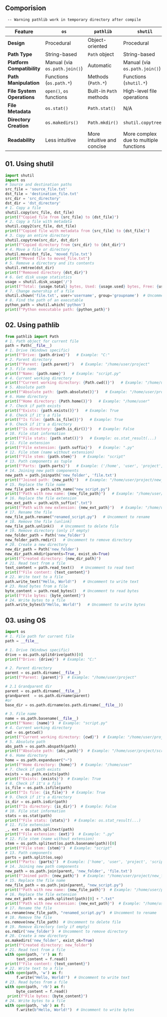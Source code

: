 ## Comporision
```
 -- Warning pathlib work in temporary directory after compile
```
| Feature                  | `os`                                | `pathlib`                           | `shutil`                          |
|--------------------------|--------------------------------------|-------------------------------------|-----------------------------------|
| **Design**                | Procedural                          | Object-oriented                     | Procedural                        |
| **Path Type**             | String-based                        | `Path` object                       | String-based                      |
| **Platform Compatibility**| Manual (via `os.path.join()`)        | Automatic                           | Manual (via `os.path.join()`)    |
| **Path Manipulation**     | Functions (`os.path.*`)              | Methods (`Path.*`)                  | Functions (`shutil.*`)           |
| **File System Operations**| `open()`, `os` functions             | Built-in `Path` methods             | High-level file operations        |
| **File Metadata**         | `os.stat()`                         | `Path.stat()`                       | N/A                               |
| **Directory Creation**    | `os.makedirs()`                     | `Path.mkdir()`                      | `shutil.copytree()`               |
| **Readability**           | Less intuitive                      | More intuitive and concise          | More complex due to multiple functions |

## 01.  Using shutil
```py
import shutil
import os
# Source and destination paths
src_file = 'source_file.txt'
dst_file = 'destination_file.txt'
src_dir = 'src_directory'
dst_dir = 'dst_directory'
# 1. Copy a file
shutil.copy(src_file, dst_file)
print(f"Copied file from {src_file} to {dst_file}")
# 2. Copy a file with metadata
shutil.copy2(src_file, dst_file)
print(f"Copied file with metadata from {src_file} to {dst_file}")
# 3. Copy an entire directory
shutil.copytree(src_dir, dst_dir)
print(f"Copied directory from {src_dir} to {dst_dir}")
# 4. Move a file or directory
shutil.move(dst_file, 'moved_file.txt')
print(f"Moved file to moved_file.txt")
# 5. Remove a directory and its contents
shutil.rmtree(dst_dir)
print(f"Removed directory {dst_dir}")
# 6. Get disk usage statistics
usage = shutil.disk_usage('/')
print(f"Total: {usage.total} bytes, Used: {usage.used} bytes, Free: {usage.free} bytes")
# 7. Change ownership of a file
shutil.chown('file.txt', user='username', group='groupname')  # Uncomment to change ownership
# 8. Find the path of an executable
python_path = shutil.which('python')
print(f"Python executable path: {python_path}")
```
## 02. Using pathlib
```py
from pathlib import Path
# 1. Path object for current file
path = Path(__file__)
# 1. Drive (Windows specific)
print(f"Drive: {path.drive}")   # Example: "C:"
# 2. Parent directory
print(f"Parent: {path.parent}")   # Example: "/home/user/project"
# 3. File name
print(f"Name: {path.name}")   # Example: "script.py"
# 4. Current working directory
print(f"Current working directory: {Path.cwd()}")   # Example: "/home/user/project"
# 5. Absolute path
print(f"Absolute path: {path.absolute()}")   # Example: "/home/user/project/script.py"
# 6. Home directory
print(f"Home directory: {Path.home()}")   # Example: "/home/user"
# 7. Check if path exists
print(f"Exists: {path.exists()}")   # Example: True
# 8. Check if it's a file
print(f"Is file: {path.is_file()}")   # Example: True
# 9. Check if it's a directory
print(f"Is directory: {path.is_dir()}")   # Example: False
# 10. File stat information
print(f"File stats: {path.stat()}")   # Example: os.stat_result(...)
# 11. File extension
print(f"File extension: {path.suffix}")   # Example: ".py"
# 12. File stem (name without extension)
print(f"File stem: {path.stem}")   # Example: "script"
# 13. Path components as tuple
print(f"Parts: {path.parts}")   # Example: ('/home', 'user', 'project', 'script.py')
# 14. Joining new path components
new_path = path.joinpath('new_folder', 'file.txt')
print(f"Joined path: {new_path}")   # Example: "/home/user/project/new_folder/file.txt"
# 15. Replace the file name
new_file_path = path.with_name("new_script.py")
print(f"Path with new name: {new_file_path}")   # Example: "/home/user/project/new_script.py"
# 16. Replace the file extension
new_ext_path = path.with_suffix(".txt")
print(f"Path with new extension: {new_ext_path}")   # Example: "/home/user/project/script.txt"
# 17. Rename the file
new_file_path.rename("renamed_script.py")   # Uncomment to rename
# 18. Remove the file (unlink)
new_file_path.unlink()   # Uncomment to delete file
# 19. Remove directory (only if empty)
new_folder_path = Path('new_folder')
new_folder_path.rmdir()   # Uncomment to remove directory
# 20. Create a new directory
new_dir_path = Path('new_folder')
new_dir_path.mkdir(parents=True, exist_ok=True)
print(f"Created directory: {new_dir_path}")
# 21. Read text from a file
text_content = path.read_text()   # Uncomment to read text
print(f"File content: {text_content}")
# 22. Write text to a file
path.write_text("Hello, World!")   # Uncomment to write text
# 23. Read bytes from a file
byte_content = path.read_bytes()   # Uncomment to read bytes
print(f"File bytes: {byte_content}")
# 24. Write bytes to a file
path.write_bytes(b"Hello, World!")   # Uncomment to write bytes
```
## 03. using OS
```py
import os
# 1. File path for current file
path = __file__

# 1. Drive (Windows specific)
drive = os.path.splitdrive(path)[0]
print(f"Drive: {drive}")  # Example: "C:"

# 2. Parent directory
parent = os.path.dirname(__file__)
print(f"Parent: {parent}")  # Example: "/home/user/project"

# 2.1 Grandparent dir
parent = os.path.dirname(__file__)
grandparent  = os.path.dirname(parent)
#or
base_dir = os.path.dirname(os.path.dirname(__file__))

# 3. File name
name = os.path.basename(__file__)
print(f"Name: {name}")  # Example: "script.py"
# 4. Current working directory
cwd = os.getcwd()
print(f"Current working directory: {cwd}")  # Example: "/home/user/project"
# 5. Absolute path
abs_path = os.path.abspath(path)
print(f"Absolute path: {abs_path}")  # Example: "/home/user/project/script.py"
# 6. Home directory
home = os.path.expanduser("~")
print(f"Home directory: {home}")  # Example: "/home/user"
# 7. Check if path exists
exists = os.path.exists(path)
print(f"Exists: {exists}")  # Example: True
# 8. Check if it's a file
is_file = os.path.isfile(path)
print(f"Is file: {is_file}")  # Example: True
# 9. Check if it's a directory
is_dir = os.path.isdir(path)
print(f"Is directory: {is_dir}")  # Example: False
# 10. File stat information
stats = os.stat(path)
print(f"File stats: {stats}")  # Example: os.stat_result(...)
# 11. File extension
_, ext = os.path.splitext(path)
print(f"File extension: {ext}")  # Example: ".py"
# 12. File stem (name without extension)
stem = os.path.splitext(os.path.basename(path))[0]
print(f"File stem: {stem}")  # Example: "script"
# 13. Path components
parts = path.split(os.sep)
print(f"Parts: {parts}")  # Example: ['home', 'user', 'project', 'script.py']
# 14. Joining new path components
new_path = os.path.join(parent, 'new_folder', 'file.txt')
print(f"Joined path: {new_path}")  # Example: "/home/user/project/new_folder/file.txt"
# 15. Replace the file name
new_file_path = os.path.join(parent, "new_script.py")
print(f"Path with new name: {new_file_path}")  # Example: "/home/user/project/new_script.py"
# 16. Replace the file extension
new_ext_path = os.path.splitext(path)[0] + ".txt"
print(f"Path with new extension: {new_ext_path}")  # Example: "/home/user/project/script.txt"
# 17. Rename the file
os.rename(new_file_path, "renamed_script.py")  # Uncomment to rename
# 18. Remove the file
os.remove(new_file_path)  # Uncomment to delete file
# 19. Remove directory (only if empty)
os.rmdir('new_folder')  # Uncomment to remove directory
# 20. Create a new directory
os.makedirs('new_folder', exist_ok=True)
print(f"Created directory: new_folder")
# 21. Read text from a file
with open(path, 'r') as f:
     text_content = f.read()
print(f"File content: {text_content}")
# 22. Write text to a file
with open(path, 'w') as f:
     f.write("Hello, World!")  # Uncomment to write text
# 23. Read bytes from a file
with open(path, 'rb') as f:
     byte_content = f.read()
 print(f"File bytes: {byte_content}")
# 24. Write bytes to a file
with open(path, 'wb') as f:
     f.write(b"Hello, World!")  # Uncomment to write bytes
```
